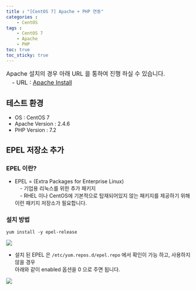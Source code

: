 ```yaml
---
title : "[CentOS 7] Apache + PHP 연동"
categories : 
    - CentOS
tags :
    - CentOS 7
    - Apache
    - PHP
toc: true
toc_sticky: true
---
```


<div style="font-size:16px;">
Apache 설치의 경우 아래 URL 을 통하여 진행 하실 수 있습니다.<br>
　- URL : <a href="https://hyundo0630.github.io/centos/CentOS-7-Apache-Install/"> Apache Install </a>
</div>

## 테스트 환경
- OS : CentOS 7
- Apache Version : 2.4.6
- PHP Version : 7.2

## EPEL 저장소 추가

### EPEL 이란?
- EPEL = (Extra Packages for Enterprise Linux)<br>
　- 기업용 리눅스를 위한 추가 패키지<br>
　- RHEL 이나 CentOS에 기본적으로 탑재되어있지 않는 패키지를 제공하기 위해 이런 패키지 저장소가 필요합니다.

### 설치 방법
```
yum install -y epel-release
```
<img src="https://raw.githubusercontent.com/hyundo0630/hyundo0630.github.io/a3327a8b7c242e97809f950516d172b55788b595/images/epel-release.png">

- 설치 된 EPEL 은 <code>/etc/yum.repos.d/epel.repo</code> 에서 확인이 가능 하고, 사용하지 않을 경우<br>
아래와 같이 enabled 옵션을 0 으로 주면 됩니다.
<img src="https://github.com/hyundo0630/hyundo0630.github.io/blob/main/images/epel.repo.png?raw=true">